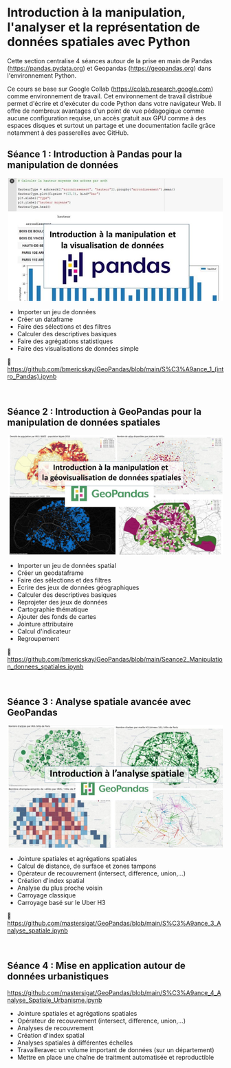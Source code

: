# Introduction à la manipulation, l'analyser et la représentation de données spatiales avec Python

Cette section centralise 4 séances autour de la prise en main de Pandas (https://pandas.pydata.org) et Geopandas (https://geopandas.org) dans l'environnement Python.

Ce cours se base sur Google Collab (https://colab.research.google.com) comme environnement de travail. Cet environnement de travail distribué permet d'écrire et d'exécuter du code Python dans votre navigateur Web. Il offre de nombreux avantages d'un point de vue pédagogique comme aucune configuration requise, un accès gratuit aux GPU comme à des espaces disques et surtout un partage et une documentation facile grâce notamment à des passerelles avec GitHub.


## Séance 1 : Introduction à Pandas pour la manipulation de données



<p align="center">
  <img src="https://raw.githubusercontent.com/bmericskay/portfolio/main/images/cours/Python1.JPG" alt="alt tag" width="500">
</p>

* Importer un jeu de données
* Créer un dataframe
* Faire des sélections et des filtres
* Calculer des descriptives basiques
* Faire des agrégations statistiques
* Faire des visualisations de données simple

:memo: https://github.com/bmericskay/GeoPandas/blob/main/S%C3%A9ance_1_(intro_Pandas).ipynb


<br>

## Séance 2 : Introduction à GeoPandas pour la manipulation de données spatiales

<p align="center">
  <img src="https://raw.githubusercontent.com/bmericskay/portfolio/main/images/cours/Python2.JPG" alt="alt tag" width="500">
</p>


* Importer un jeu de données spatial
* Créer un geodataframe
* Faire des sélections et des filtres
* Ecrire des jeux de données géographiques
* Calculer des descriptives basiques
* Reprojeter des jeux de données
* Cartographie thématique
* Ajouter des fonds de cartes
* Jointure attributaire
* Calcul d'indicateur
* Regroupement

:memo: https://github.com/bmericskay/GeoPandas/blob/main/Seance2_Manipulation_donnees_spatiales.ipynb

<br>

## Séance 3 : Analyse spatiale avancée avec GeoPandas

<p align="center">
  <img src="https://raw.githubusercontent.com/bmericskay/portfolio/main/images/cours/Python3.JPG" alt="alt tag" width="500">
</p>


* Jointure spatiales et agrégations spatiales
* Calcul de distance, de surface et zones tampons
* Opérateur de recouvrement (intersect, difference, union,...)
* Création d'index spatial
* Analyse du plus proche voisin
* Carroyage classique 
* Carroyage basé sur le Uber H3

:memo: https://github.com/mastersigat/GeoPandas/blob/main/S%C3%A9ance_3_Analyse_spatiale.ipynb


<br>


## Séance 4 : Mise en application autour de données urbanistiques
https://github.com/mastersigat/GeoPandas/blob/main/S%C3%A9ance_4_Analyse_Spatiale_Urbanisme.ipynb

* Jointure spatiales et agrégations spatiales
* Opérateur de recouvrement (intersect, difference, union,...)
* Analyses de recouvrement
* Création d'index spatial
* Analyses spatiales à différentes échelles
* Travailleravec un volume important de données (sur un département)
* Mettre en place une chaîne de traitment automatisée et reproductible
